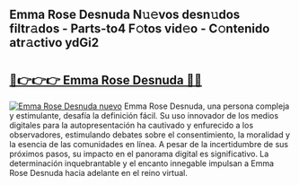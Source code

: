 ## Emma Rose Desnuda N𝚞𝚎vos desn𝚞dos filtr𝚊dos - Parts-to4 F𝚘tos vid𝚎o - C𝚘ntenido atr𝚊ctivo ydGi2

# <h2><a href="http://mb0vhvl.tromn.icu/?c=Emma+Rose+Desnuda">🔗👉👉👉 Emma Rose Desnuda 🔗🔗</a></h2>

[![Emma Rose Desnuda nuevo](https://i.imgur.com/pEAQMta.gif)](http://mb0vhvl.tromn.icu/?c=Emma+Rose+Desnuda)
Emma Rose Desnuda, una persona compleja y estimulante, desafía la definición fácil. Su uso innovador de los medios digitales para la autopresentación ha cautivado y enfurecido a los observadores, estimulando debates sobre el consentimiento, la moralidad y la esencia de las comunidades en línea. A pesar de la incertidumbre de sus próximos pasos, su impacto en el panorama digital es significativo. La determinación inquebrantable y el encanto innegable impulsan a Emma Rose Desnuda hacia adelante en el reino virtual.
